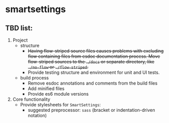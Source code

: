 # smartsettings

## TBD list:
1. Project 
    - structure
        - ~~Having flow-striped source files causes problems with excluding flow containing files from esdoc documentation process. Move flow-striped sources to the `./docs` or separate directory, like `./no-flow` or `./flow-striped`.~~
        - Provide testing structure and environment for unit and UI tests.
    - build process
        - Remove esdoc annotations and comments from the build files
        - Add minified files
        - Provide es6 module versions
2. Core functionality
    - Provide stylesheets for `SmartSettings`:
        - suggested preprocessor: `sass` (bracket or indentation-driven notation)